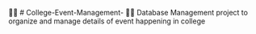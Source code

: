 
:scientist: # College-Event-Management- :scientist:
Database Management project to organize and manage details of event happening in college
